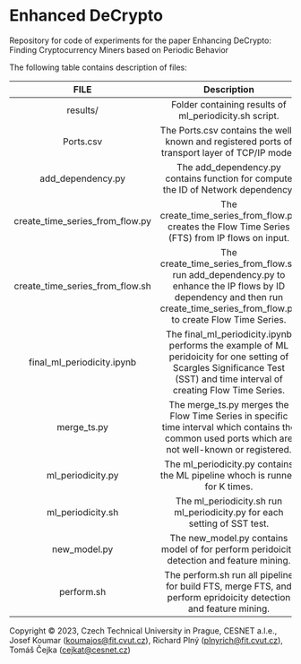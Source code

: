 # Enhanced DeCrypto
Repository for code of experiments for the paper Enhancing DeCrypto: Finding Cryptocurrency Miners based on Periodic Behavior

The following table contains description of files:

| FILE                             | Description                 |
|:--------------------------------:|:---------------------------:|
| results/                         | Folder containing results of ml_periodicity.sh script. |
| Ports.csv                        | The Ports.csv contains the well-known and registered ports of transport layer of TCP/IP model.   |
| add_dependency.py                | The add_dependency.py contains function for compute the ID of Network dependency.   |
| create_time_series_from_flow.py  | The create_time_series_from_flow.py creates the Flow Time Series (FTS) from IP flows on input.  |
| create_time_series_from_flow.sh  | The create_time_series_from_flow.sh run add_dependency.py to enhance the IP flows by ID dependency and then run create_time_series_from_flow.py  to create Flow Time Series.            |
| final_ml_periodicity.ipynb       | The final_ml_periodicity.ipynb performs the example of ML peridoicity for one setting of Scargles Significance Test (SST) and time interval of creating Flow Time Series.     |
| merge_ts.py                      | The merge_ts.py merges the Flow Time Series in specific time interval which contains the common used ports which are not well-known or registered.         |
| ml_periodicity.py                | The ml_periodicity.py contains the ML pipeline whoch is runned for K times.          |
| ml_periodicity.sh                | The ml_periodicity.sh run ml_periodicity.py for each setting of SST test.  |
| new_model.py                     | The new_model.py contains model of for perform peridoicity detection and feature mining.  |
| perform.sh                       | The perform.sh run all pipeline for build FTS, merge FTS, and perform epridoicity detection and feature mining.  |
 
 
 Copyright &copy; 2023, Czech Technical University in Prague, CESNET a.l.e., Josef Koumar (koumajos@fit.cvut.cz), Richard Plný (plnyrich@fit.cvut.cz), Tomáš Čejka (cejkat@cesnet.cz)
